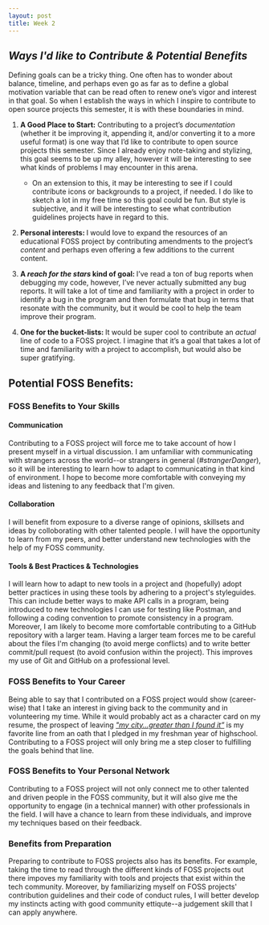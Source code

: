 ```yaml
---
layout: post
title: Week 2
---
```


## *Ways I'd like to Contribute & Potential Benefits*

Defining goals can be a tricky thing. One often has to wonder about balance, timeline, and perhaps even go as far as to define a global motivation variable that can be read often to renew one’s vigor and interest in that goal. So when I establish the ways in which I inspire to contribute to open source projects this semester, it is with these boundaries in mind. 
1) <b>A Good Place to Start:</b> Contributing to a project’s *documentation* (whether it be improving it, appending it, and/or converting it to a more useful format) is one way that I’d like to contribute to open source projects this semester. Since I already enjoy note-taking and stylizing, this goal seems to be up my alley, however it will be interesting to see what kinds of problems I may encounter in this arena.
    * On an extension to this, it may be interesting to see if I could contribute icons or backgrounds to a project, if needed. I do like to sketch a lot in my free time so this goal could be fun. But style is subjective, and it will be interesting to see what contribution guidelines projects have in regard to this.
    
3) <b>Personal interests: </b> I would love to expand the resources of an educational FOSS project by contributing amendments to the project’s *content* and perhaps even offering a few additions to the current content. 

4) <b>A *reach for the stars* kind of goal: </b> I’ve read a ton of bug reports when debugging my code, however, I’ve never actually submitted any bug reports. It will take a lot of time and familiarity with a project in order to identify a bug in the program and then formulate that bug in terms that resonate with the community, but it would be cool to help the team improve their program. 

5) <b>One for the bucket-lists: </b> It would be super cool to contribute an *actual* line of code to a FOSS project. I imagine that it’s a goal that takes a lot of time and familiarity with a project to accomplish, but would also be super gratifying.

## Potential FOSS Benefits:

### FOSS Benefits to Your Skills
#### Communication
Contributing to a FOSS project will force me to take account of how I present myself in a virtual discussion. I am unfamiliar with communicating with strangers across the world--or strangers in general (*#strangerDanger*), so it will be interesting to learn how to adapt to communicating in that kind of environment. I hope to become more comfortable with conveying my ideas and listening to any feedback that I'm given. 

#### Collaboration
I will benefit from exposure to a diverse range of opinions, skillsets and ideas by colloborating with other talented people. I will have the opportunity to learn from my peers, and better understand new technologies with the help of my FOSS community.

#### Tools & Best Practices & Technologies
I will learn how to adapt to new tools in a project and (hopefully) adopt better practices in using these tools by adhering to a project's styleguides. This can include better ways to make API calls in a program, being introduced to new technologies I can use for testing like Postman, and following a coding convention to promote consistency in a program. 
Moreover, I am likely to become more comfortable contributing to a GitHub repository with a larger team. Having a larger team forces me to be careful about the files I'm changing (to avoid merge conflicts) and to write better commit/pull request (to avoid confusion within the project). This improves my use of Git and GitHub on a professional level. 

### FOSS Benefits to Your Career
Being able to say that I contributed on a FOSS project would show (career-wise) that I take an interest in giving back to the community and in volunteering my time. While it would probably act as a character card on my resume, the prospect of leaving [*"my city...greater than I found it”*](https://www.thhs.qc.edu/apps/pages/index.jsp?uREC_ID=1268734&type=d&pREC_ID=1485492) is my favorite line from an oath that I pledged in my freshman year of highschool. Contributing to a FOSS project will only bring me a step closer to fulfilling the goals behind that line.

### FOSS Benefits to Your Personal Network
Contributing to a FOSS project will not only connect me to other talented and driven people in the FOSS community, but it will also give me the opportunity to engage (in a technical manner) with other professionals in the field. I will have a chance to learn from these individuals, and improve my techniques based on their feedback.

### Benefits from Preparation
Preparing to contribute to FOSS projects also has its benefits. For example, taking the time to read through the different kinds of FOSS projects out there impoves my familiarity with tools and projects that exist within the tech community. Moreover, by familiarizing myself on FOSS projects' contribution guidelines and their code of conduct rules, I will better develop my instincts acting with good community ettiqute--a judgement skill that I can apply anywhere. 
